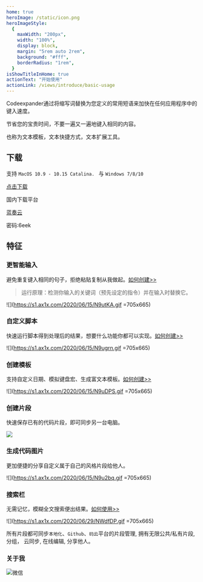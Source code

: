 ```yaml
---
home: true
heroImage: /static/icon.png
heroImageStyle:
  {
    maxWidth: "200px",
    width: "100%",
    display: block,
    margin: "5rem auto 2rem",
    background: "#fff",
    borderRadius: "1rem",
  }
isShowTitleInHome: true
actionText: "开始使用"
actionLink: /views/introduce/basic-usage
---
```


<ClientOnly>
  <Swiper></Swiper>
</ClientOnly>

Codeexpander通过将缩写词替换为您定义的常用短语来加快在任何应用程序中的键入速度。

节省您的宝贵时间，不要一遍又一遍地键入相同的内容。

也称为文本模板，文本快捷方式，文本扩展工具。

## 下载

支持 `MacOS 10.9 - 10.15 Catalina. ` 与 `Windows 7/8/10`

[点击下载](https://github.com/oncework/codeexpander/releases)

国内下载平台

[蓝奏云](https://www.lanzous.com/b00za5zqh)

密码:6eek

## 特征

### 更智能输入

避免重复键入相同的句子，拒绝粘贴复制从我做起。[如何创建>>](/views/advance/text-and-script.html)

> 运行原理：检测你输入的关键词（预先设定的指令）并在输入时替换它。

![](https://s1.ax1x.com/2020/06/15/N9utKA.gif =705x665)

### 自定义脚本

快速运行脚本得到处理后的结果，想要什么功能你都可以实现。[如何创建>>](/views/advance/text-and-script.html#script-snippets)

![](https://s1.ax1x.com/2020/06/15/N9ugrn.gif =705x665)

### 创建模板

支持自定义日期、模拟键盘宏、生成富文本模板。[如何创建>>](/views/advance/fill-in.html#fill-in标签)

![](https://s1.ax1x.com/2020/06/15/N9uDPS.gif =705x665)

### 创建片段

快速保存已有的代码片段，即可同步另一台电脑。

![](https://s1.ax1x.com/2020/06/15/N9uh5T.gif)

### 生成代码图片

更加便捷的分享自定义属于自己的风格片段给他人。

![](https://s1.ax1x.com/2020/06/15/N9u2bq.gif =705x665)

### 搜索栏

无需记忆，模糊全文搜索便出结果。[如何使用>>](/views/introduce/quick-browse.html#搜索工具栏)

![](https://s1.ax1x.com/2020/06/29/NWdfDP.gif =705x665)

所有片段都可同步`本地化`、`Github`、`码云`平台的片段管理, 拥有无限公共/私有片段, 分组， 云同步, 在线编辑, 分享他人。

### 关于我

![微信](https://s1.ax1x.com/2020/06/29/NWdXD0.jpg)